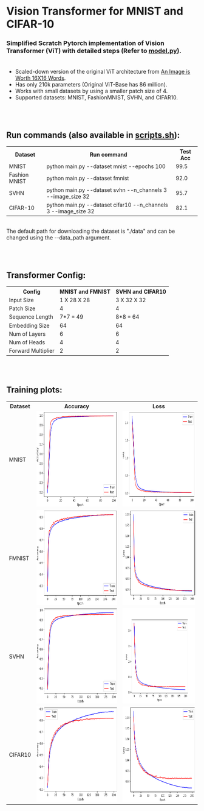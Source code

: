 # Vision Transformer for MNIST and CIFAR-10
### Simplified Scratch Pytorch implementation of Vision Transformer (ViT) with detailed steps (Refer to <a href="model.py">model.py</a>). <br> <br>

<ul>
  <li>Scaled-down version of the original ViT architecture from <a href="https://arxiv.org/pdf/2010.11929.pdf">An Image is Worth 16X16 Words</a>. </li>
  <li>Has only 210k parameters (Original ViT-Base has 86 million). </li>
  <li>Works with small datasets by using a smaller patch size of 4.</li>
  <li>Supported datasets: MNIST, FashionMNIST, SVHN, and CIFAR10.</li>
</ul>  

<br><br>

## Run commands (also available in <a href="scripts.sh">scripts.sh</a>): <br>
<table>
  <tr>
    <th>Dataset</th>
    <th>Run command</th>
    <th>Test Acc</th>
  </tr>
  <tr>
    <td>MNIST</td>
    <td>python main.py --dataset mnist --epochs 100</td>
    <td>99.5</td>
  </tr>
  <tr>
    <td>Fashion MNIST</td>
    <td>python main.py --dataset fmnist</td>
    <td>92.0</td>
  </tr>
  <tr>
    <td>SVHN</td>
    <td>python main.py --dataset svhn --n_channels 3 --image_size 32</td>
    <td>95.7</td>
  </tr>
  <tr>
    <td>CIFAR-10</td>
    <td>python main.py --dataset cifar10 --n_channels 3 --image_size 32</td>
    <td>82.1</td>
  </tr>
</table>
<br>
The default path for downloading the dataset is "./data" and can be changed using the --data_path argument.



<br><br>
## Transformer Config:

<table>
  <tr>
    <th>Config</th>
    <th>MNIST and FMNIST</th>
    <th>SVHN and CIFAR10</th>
  </tr>
  <tr>
    <td>Input Size</td>
    <td> 1 X 28 X 28   </td>
    <td> 3 X 32 X 32  </td>
  </tr>

  <tr>
    <td>Patch Size</td>
    <td>4</td>
    <td>4</td>
  </tr>
  <tr>
    <td>Sequence Length</td>
    <td>7*7 = 49</td>
    <td>8*8 = 64</td>
  </tr>
  <tr>
    <td>Embedding Size </td>
    <td>64</td>
    <td>64</td>
  </tr>
  <tr>
    <td>Num of Layers </td>
    <td>6</td>
    <td>6</td>
  </tr>
  <tr>
    <td>Num of Heads </td>
    <td>4</td>
    <td>4</td>
  </tr>
  <tr>
    <td>Forward Multiplier </td>
    <td>2</td>
    <td>2</td>
  </tr>
</table>


<br><br>
## Training plots:

<table>
  <tr>
    <th>Dataset</th>
    <th>Accuracy</th>
    <th>Loss</th>
  </tr>
  <tr>
    <td>MNIST</td>
    <td> <img src="output/mnist/graph_accuracy.png"  alt="1" width = 500px height = 250px> </td>
    <td> <img src="output/mnist/graph_loss.png"  alt="1" width = 500px height = 250px ></td>
  </tr>
  <tr>
    <td>FMNIST</td>
    <td> <img src="output/fmnist/graph_accuracy.png"  alt="1" width = 500px height = 250px> </td>
    <td> <img src="output/fmnist/graph_loss.png"  alt="1" width = 500px height = 250px ></td>
  </tr>
  <tr>
    <td>SVHN</td>
    <td> <img src="output/svhn/graph_accuracy.png"  alt="1" width = 500px height = 250px> </td>
    <td> <img src="output/svhn/graph_loss.png"  alt="1" width = 500px height = 250px ></td>
  </tr>
  <tr>
    <td>CIFAR10</td>
    <td> <img src="output/cifar10/graph_accuracy.png"  alt="1" width = 500px height = 250px> </td>
    <td> <img src="output/cifar10/graph_loss.png"  alt="1" width = 500px height = 250px ></td>
  </tr>
</table>
